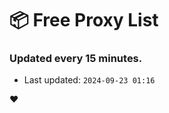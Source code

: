 # :package: Free Proxy List
### Updated every 15 minutes.

- Last updated: `2024-09-23 01:16`

:heart:
